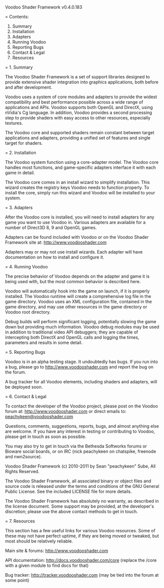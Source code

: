 
Voodoo Shader Framework
v0.4.0.183

= Contents:
1. Summary
2. Installation
3. Adapters
4. Running Voodoo
5. Reporting Bugs
6. Contact & Legal
7. Resources


= 1. Summary

The Voodoo Shader Framework is a set of support libraries designed to provide extensive shader 
integration into graphics applications, both before and after development.

Voodoo uses a system of core modules and adapters to provide the widest compatibility and best
performance possible across a wide range of applications and APIs. Voodoo supports both OpenGL and
DirectX, using nVidia's Cg language. In addition, Voodoo provides a second processing step to
provide shaders with easy access to other resources, especially textures.

The Voodoo core and supported shaders remain constant between target applications and adapters,
providing a unified set of features and single target for shaders.


= 2. Installation

The Voodoo system function using a core-adapter model. The Voodoo core handles most functions, and
game-specific adapters interface it with each game in detail. 

The Voodoo core comes in an install wizard to simplify installation. This wizard creates the
registry keys Voodoo needs to function properly. To install the core, simply run this wizard and
Voodoo will be installed to your system.


= 3. Adapters

After the Voodoo core is installed, you will need to install adapters for any game you want to use
Voodoo in. Various adapters are available for a number of Direct3D 8, 9 and OpenGL games.

Adapters can be found included with Voodoo or on the Voodoo Shader Framework site at:
    http://www.voodooshader.com

Adapters may or may not use install wizards. Each adapter will have documentation on how to install
and configure it. 


= 4. Running Voodoo

The precise behavior of Voodoo depends on the adapter and game it is being used with, but the most
common behavior is described here.

Voodoo will automatically hook into the game on launch, if it is properly installed. The Voodoo 
runtime will create a comprehensive log file in the game directory. Voodoo uses an XML configuration
file, contained in the game directory, and may use other resources in the game directory or Voodoo
root directory.

Debug builds will perform significant logging, potentially slowing the game down but providing much
information. Voodoo debug modules may be used in addition to traditional video API debuggers; they
are capable of intercepting both DirectX and OpenGL calls and logging the times, parameters and
results in some detail.


= 5. Reporting Bugs

Voodoo is in an alpha testing stage. It undoubtedly has bugs. If you run into a bug, please go 
to http://www.voodooshader.com and report the bug on the forum.

A bug tracker for all Voodoo elements, including shaders and adapters, will be deployed soon.


= 6. Contact & Legal

To contact the developer of the Voodoo project, please post on the Voodoo forum at:
    http://www.voodooshader.com
or direct emails to:
    peachykeen@voodooshader.com
    
Questions, comments, suggestions, reports, bugs, and almost anything else are welcome. If you have
any interest in testing or contributing to Voodoo, please get in touch as soon as possible.

You may also try to get in touch via the Bethesda Softworks forums or Bioware social boards, or on
IRC (nick peachykeen on chatspike, freenode and nwn2source).



Voodoo Shader Framework (c) 2010-2011 by Sean "peachykeen" Sube, All Rights Reserved.

The Voodoo Shader Framework, all associated binary or object files and source code is released 
under the terms and conditions of the GNU General Public License. See the included LICENSE file for
more details.

The Voodoo Shader Framework has absolutely no warranty, as described in the license document. Some
support may be provided, at the developer's discretion; please use the above contact methods to get
in touch.


= 7. Resources

This section has a few useful links for various Voodoo resources. Some of these may not have
perfect uptime, if they are being moved or tweaked, but most should be relatively reliable.

Main site & forums:
    http://www.voodooshader.com
    
API documentation:
    http://docs.voodooshader.com/core (replace the /core with a given module to find docs for that)
    
Bug tracker:
    http://tracker.voodooshader.com (may be tied into the forum at some point)
